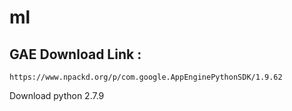 # ml

## GAE Download Link : 
```
https://www.npackd.org/p/com.google.AppEnginePythonSDK/1.9.62
```
Download python 2.7.9
